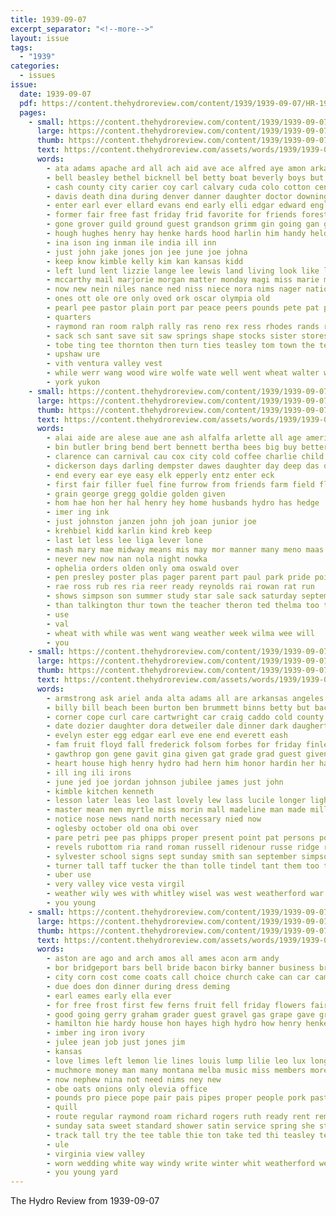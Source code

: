```yaml
---
title: 1939-09-07
excerpt_separator: "<!--more-->"
layout: issue
tags:
  - "1939"
categories:
  - issues
issue:
  date: 1939-09-07
  pdf: https://content.thehydroreview.com/content/1939/1939-09-07/HR-1939-09-07.pdf
  pages:
    - small: https://content.thehydroreview.com/content/1939/1939-09-07/small/HR-1939-09-07-01.jpg
      large: https://content.thehydroreview.com/content/1939/1939-09-07/large/HR-1939-09-07-01.jpg
      thumb: https://content.thehydroreview.com/content/1939/1939-09-07/thumbnails/HR-1939-09-07-01.jpg
      text: https://content.thehydroreview.com/assets/words/1939/1939-09-07/HR-1939-09-07-01.txt
      words:
        - ata adams apache ard all ach aid ave ace alfred aye amon arkansas and ane ates adolph amber alva asa alice agnes are arts ade american ang
        - bell beasley bethel bicknell bel betty boat beverly boys but bee back baptist bye been business belle bryant boy brothers brummett bale browne big bergen bobby begun brother breed ber band benscoter bis blackstone
        - cash county city carier coy carl calvary cuda colo cotton centa church canal cartwright can check columbia collins carnival con coast chris clyde college came close car conta clinton cost charlie company compton cee
        - davis death dina during denver danner daughter doctor downing dunithan dies doubt don dewey dailey dallas drumright dance daugherty denham day daily degree doug dao dus dick dock
        - enter earl ever ellard evans end early elli edgar edward english ellison ene eng elk
        - former fair free fast friday frid favorite for friends forest frost formosa falls fear famous far ferris franc forget from first
        - gone grover guild ground guest grandson grimm gin going gan grimmett gotham gehan grown glenn giel grounds george
        - hough hughes henry hay henke hards hood harlin him handy held hopes her home houston hold had hydro hukill has harp hodges hinen holding hugh hurt
        - ina ison ing inman ile india ill inn
        - just john jake jones jon jee june joe johna
        - keep know kimble kelly kim kan kansas kidd
        - left lund lent lizzie lange lee lewis land living look like laurence lesh large liberty lew lelia licker lia ley last long leary light lawson list lucille lena los likely lino lack lucile
        - mccarthy mail marjorie morgan matter monday magi miss marie march most mark morning mak monda mater may more murray myrtle men mount man miler mae matthews mary modesto marion mueller mcrae miller mates might milter
        - now new nein niles nance ned niss niece nora nims nager nation not noa nee nite night
        - ones ott ole ore only oved ork oscar olympia old
        - pearl pee pastor plain port par peace peers pounds pete pat present pate push past por pack pugh pipes per people portland pao pole part pica perry pall place pint
        - quarters
        - raymond ran room ralph rally ras reno rex ress rhodes rands reber rel res rhode ruzicka robert rat
        - sack sch sant save sit saw springs shape stocks sister stores stock son sis silence sunday second show sins sae states sat shawnee seat summer spies solo state stroke september stalk store sayre saturday song seer stringer student ster super sugar stutsman soon south sean san school shirts sales sale sith
        - tobe ting tee thornton then turn ties teasley tom town the ted tailor them tha taylor tes taken trom ton tucker take troy till teach texas
        - upshaw ure
        - vith ventura valley vest
        - while werr wang wood wire wolfe wate well went wheat walter was walker white week wilda west waller washington washita wing wilma williams will wie william wit war way wait weit winner with world willis wheel
        - york yukon
    - small: https://content.thehydroreview.com/content/1939/1939-09-07/small/HR-1939-09-07-02.jpg
      large: https://content.thehydroreview.com/content/1939/1939-09-07/large/HR-1939-09-07-02.jpg
      thumb: https://content.thehydroreview.com/content/1939/1939-09-07/thumbnails/HR-1939-09-07-02.jpg
      text: https://content.thehydroreview.com/assets/words/1939/1939-09-07/HR-1939-09-07-02.txt
      words:
        - alai aide are alese aue ane ash alfalfa arlette all age america and arietta
        - bin butler bring bend bert bennett bertha bees big buy better bar brought
        - clarence can carnival cau cox city cold coffee charlie child che county coffey
        - dickerson days darling dempster dawes daughter day deep das detweiler
        - end every ear eye easy elk epperly entz enter eck
        - first fair filler fuel fine furrow from friends farm field floyd for free full frazier frank fountain
        - grain george gregg goldie golden given
        - hom hae hon her hal henry hey home husbands hydro has hedge
        - imer ing ink
        - just johnston janzen john joh joan junior joe
        - krehbiel kidd karlin kind kreb keep
        - last let less lee liga lever lone
        - mash mary mae midway means mis may mor manner many meno maas mest miss more marie mon match morning mail
        - never new now nan nola night nowka
        - ophelia orders olden only oma oswald over
        - pen presley poster plas pager parent part paul park pride point pull
        - rae ross rub res ria reer ready reynolds rai rowan rat run
        - shows simpson son summer study star sale sack saturday september stockton speedy sen saving sunday size state show sch smooth seed such sept
        - than talkington thur town the teacher theron ted thelma too tear tilling take thomas treat takes
        - use
        - val
        - wheat with while was went wang weather week wilma wee will
        - you
    - small: https://content.thehydroreview.com/content/1939/1939-09-07/small/HR-1939-09-07-03.jpg
      large: https://content.thehydroreview.com/content/1939/1939-09-07/large/HR-1939-09-07-03.jpg
      thumb: https://content.thehydroreview.com/content/1939/1939-09-07/thumbnails/HR-1939-09-07-03.jpg
      text: https://content.thehydroreview.com/assets/words/1939/1939-09-07/HR-1939-09-07-03.txt
      words:
        - armstrong ask ariel anda alta adams all are arkansas angeles and arlene autry autumn albert auxier aker allen alder
        - billy bill beach been burton ben brummett binns betty but back brand bus brooker beat bryson brought bar bin beck
        - corner cope curl care cartwright car craig caddo cold county claude city coats colony christine capri cha cake check cleo can court
        - date dozier daughter dora detweiler dale dinner dark daugherty days delay dena dent don day dot
        - evelyn ester egg edgar earl eve ene end everett eash
        - fam fruit floyd fall frederick folsom forbes for friday finley fair ficht from first forrest
        - gawthrop gon gene gavit gina given gat grade grad guest givens geil
        - heart house high henry hydro had hern him honor hardin her hasbrook heger held har hatfield has home hafer homes
        - ill ing ili irons
        - june jed joe jordan johnson jubilee james just john
        - kimble kitchen kenneth
        - lesson later leas leo last lovely lew lass lucile longer light lam large lasley lint lee let leonard lewellen lohmann lunch lit lora lawson los las
        - master mean men myrtle miss morin mall madeline man made miller miles matter marilyn moun minta marion mash may more mickey mix mcbride mata milton max marjorie melvin monday mery
        - notice nose news nand north necessary nied now
        - oglesby october old ona obi over
        - pare petri pee pas phipps proper present point pat persons power park president parets punch
        - revels rubottom ria rand roman russell ridenour russe ridge rhone rick roy recker rie
        - sylvester school signs sept sunday smith san september simpson sunda said sad seger shorter still simple sal short service sue shown strain summer sister sion son salad state sik strong suter sale special she sodders stockton schoo see
        - turner tall taff tucker the than tolle tindel tant them too tear thad tite terrell tess treasure teacher toman
        - uber use
        - very valley vice vesta virgil
        - weather wily wes with whitley wisel was west weatherford war while wilbur week wildman wit winter wait williamson wear waller waldron went work wish will wil whitchurch
        - you young
    - small: https://content.thehydroreview.com/content/1939/1939-09-07/small/HR-1939-09-07-04.jpg
      large: https://content.thehydroreview.com/content/1939/1939-09-07/large/HR-1939-09-07-04.jpg
      thumb: https://content.thehydroreview.com/content/1939/1939-09-07/thumbnails/HR-1939-09-07-04.jpg
      text: https://content.thehydroreview.com/assets/words/1939/1939-09-07/HR-1939-09-07-04.txt
      words:
        - aston are ago and arch amos all ames acon arm andy
        - bor bridgeport bars bell bride bacon birky banner business bright beth billy beans bank blom bassler book bee both bridegroom betty broom best been blue bethel bows buffalo bandy bow brides ber born
        - city corn cost come coats call choice church cake can car camille coffee champlin child cold company care close colts cant
        - due does don dinner during dress deming
        - earl eames early ella ever
        - for free frost first few ferns fruit fell friday flowers fair farm full freeman from friends fever
        - good going gerry graham grader guest gravel gas grape gave grain glad gourd glidewell general garden given
        - hamilton hie hardy house hon hayes high hydro how henry henke has heart home held hughes her
        - imber ing iron ivory
        - julee jean job just jones jim
        - kansas
        - love limes left lemon lie lines louis lump lilie leo lux long last let lena life large loh lilac
        - muchmore money man many montana melba music miss members more miller martin marriage
        - now nephew nina not need nims ney new
        - obe oats onions only olevia office
        - pounds pro piece pope pair pais pipes proper people pork pastor plan per pickles pillow puff pears pay putt present
        - quill
        - route regular raymond roam richard rogers ruth ready rent remp reme red ring roy ritter rawleigh rice rup
        - sunday sata sweet standard shower satin service spring she store sleep sho small smith sister start saturday see sang soon smiley spanish stutz sees schantz sims shee sole stange sal south station sand salvage soap save
        - track tall try the tee table thie ton take ted thi teasley tew thee them tiny
        - ule
        - virginia view valley
        - worn wedding white way windy write winter whit weatherford week weather william with weiler wheat wyatt was walter wilma war why western will welcome
        - you young yard
---
```


The Hydro Review from 1939-09-07

<!--more-->

